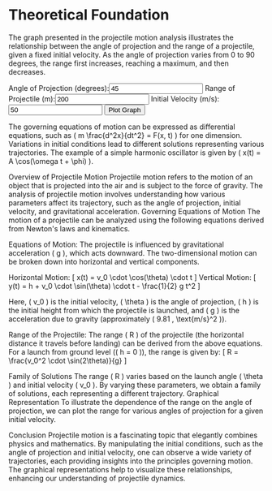 # Theoretical Foundation

The graph presented in the projectile motion analysis illustrates the relationship between the angle of projection and the range of a projectile, given a fixed initial velocity. As the angle of projection varies from 0 to 90 degrees, the range first increases, reaching a maximum, and then decreases. 

<div class="container">
    <label for="angle">Angle of Projection (degrees):</label><input type="number" id="angle" value="45">
    <label for="range">Range of Projectile (m):</label><input type="number" id="range" value="200">
    <label for="initialVelocity">Initial Velocity (m/s):</label><input type="number" id="initialVelocity" value="50">
    <button onclick="plotProjectileMotion()">Plot Graph</button>
    <canvas id="motionCanvas" width="500" height="300"></canvas>
</div>

<script>
    function plotProjectileMotion() {
    const angle = parseFloat(document.getElementById("angle").value);
    const range = parseFloat(document.getElementById("range").value);
    const initialVelocity = parseFloat(document.getElementById("initialVelocity").value);

    const canvas = document.getElementById("motionCanvas");
    const ctx = canvas.getContext("2d");

    // Clear the canvas
    ctx.clearRect(0, 0, canvas.width, canvas.height);
    ctx.beginPath();

    // Calculate time of flight using the range and initial velocity
    const g = 9.81; // acceleration due to gravity (m/s^2)
    const timeOfFlight = range / (initialVelocity * Math.cos(angle * Math.PI / 180));

    // Plot the trajectory
    for (let t = 0; t <= timeOfFlight; t += 0.1) {
        const x = initialVelocity * Math.cos(angle * Math.PI / 180) * t;
        const y = (initialVelocity * Math.sin(angle * Math.PI / 180) * t) - (0.5 * g * t * t);

        const canvasX = (x / range) * (canvas.width - 100) + 50;
        const canvasY = canvas.height - ((y / (range / 2)) * (canvas.height - 100) + 50);

        if (t === 0) {
            ctx.moveTo(canvasX, canvasY);
        } else {
            ctx.lineTo(canvasX, canvasY);
        }
    }

    ctx.strokeStyle = "blue";
    ctx.stroke();

    // Draw Axes
    ctx.beginPath();
    ctx.moveTo(50, canvas.height - 50);
    ctx.lineTo(50, 50);
    ctx.lineTo(canvas.width - 50, canvas.height - 50);
    ctx.stroke();

    // Labels
    ctx.fillStyle = "black";
    ctx.fillText("Range (m)", canvas.width / 2, canvas.height - 10);
    ctx.fillText("Height (m)", 10, canvas.height / 2);
</script>

The governing equations of motion can be expressed as differential equations, such as \( m \frac{d^2x}{dt^2} = F(x, t) \) for one dimension. Variations in initial conditions lead to different solutions representing various trajectories. The example of a simple harmonic oscillator is given by \( x(t) = A \cos(\omega t + \phi) \).

Overview of Projectile Motion
Projectile motion refers to the motion of an object that is projected into the air and is subject to the force of gravity. The analysis of projectile motion involves understanding how various parameters affect its trajectory, such as the angle of projection, initial velocity, and gravitational acceleration.
Governing Equations of Motion
The motion of a projectile can be analyzed using the following equations derived from Newton's laws and kinematics.

Equations of Motion:
The projectile is influenced by gravitational acceleration ( g ), which acts downward. The two-dimensional motion can be broken down into horizontal and vertical components.

Horizontal Motion:
[
x(t) = v_0 \cdot \cos(\theta) \cdot t
]
Vertical Motion:
[
y(t) = h + v_0 \cdot \sin(\theta) \cdot t - \frac{1}{2} g t^2
]

Here, ( v_0 ) is the initial velocity, ( \theta ) is the angle of projection, ( h ) is the initial height from which the projectile is launched, and ( g ) is the acceleration due to gravity (approximately ( 9.81 , \text{m/s}^2 )).

Range of the Projectile:
The range ( R ) of the projectile (the horizontal distance it travels before landing) can be derived from the above equations. For a launch from ground level (( h = 0 )), the range is given by:
[
R = \frac{v_0^2 \cdot \sin(2\theta)}{g}
]


Family of Solutions
The range ( R ) varies based on the launch angle ( \theta ) and initial velocity ( v_0 ). By varying these parameters, we obtain a family of solutions, each representing a different trajectory.
Graphical Representation
To illustrate the dependence of the range on the angle of projection, we can plot the range for various angles of projection for a given initial velocity.

Conclusion
Projectile motion is a fascinating topic that elegantly combines physics and mathematics. By manipulating the initial conditions, such as the angle of projection and initial velocity, one can observe a wide variety of trajectories, each providing insights into the principles governing motion. The graphical representations help to visualize these relationships, enhancing our understanding of projectile dynamics.
